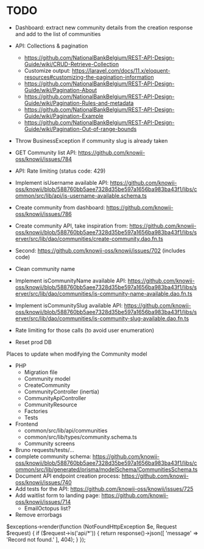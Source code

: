# TODO

- Dashboard: extract new community details from the creation response and add to the list of communities
- API: Collections & pagination
  - https://github.com/NationalBankBelgium/REST-API-Design-Guide/wiki/CRUD-Retrieve-Collection
  - Customize output: https://laravel.com/docs/11.x/eloquent-resources#customizing-the-pagination-information
  - https://github.com/NationalBankBelgium/REST-API-Design-Guide/wiki/Pagination-About
  - https://github.com/NationalBankBelgium/REST-API-Design-Guide/wiki/Pagination-Rules-and-metadata
  - https://github.com/NationalBankBelgium/REST-API-Design-Guide/wiki/Pagination-Example
  - https://github.com/NationalBankBelgium/REST-API-Design-Guide/wiki/Pagination-Out-of-range-bounds
- Throw BusinessException if community slug is already taken
- GET Community list API: https://github.com/knowii-oss/knowii/issues/784
- API: Rate limiting (status code: 429)
- Implement isUsername available API: https://github.com/knowii-oss/knowii/blob/588760bb5aee7328d35be597a1656ba983ba43f1/libs/common/src/lib/api/is-username-available.schema.ts
- Create community from dashboard: https://github.com/knowii-oss/knowii/issues/786
- Create community API, take inspiration from: https://github.com/knowii-oss/knowii/blob/588760bb5aee7328d35be597a1656ba983ba43f1/libs/server/src/lib/dao/communities/create-community.dao.fn.ts
- Second: https://github.com/knowii-oss/knowii/issues/702 (includes code)
- Clean community name
- Implement isCommunityName available API: https://github.com/knowii-oss/knowii/blob/588760bb5aee7328d35be597a1656ba983ba43f1/libs/server/src/lib/dao/communities/is-community-name-available.dao.fn.ts
- Implement isCommunitySlug available API: https://github.com/knowii-oss/knowii/blob/588760bb5aee7328d35be597a1656ba983ba43f1/libs/server/src/lib/dao/communities/is-community-slug-available.dao.fn.ts
- Rate limiting for those calls (to avoid user enumeration)

- Reset prod DB

Places to update when modifying the Community model

- PHP
  - Migration file
  - Community model
  - CreateCommunity
  - CommunityController (inertia)
  - CommunityApiController
  - CommunityResource
  - Factories
  - Tests
- Frontend
  - common/src/lib/api/communities
  - common/src/lib/types/community.schema.ts
  - Community screens
- Bruno requests/tests/...
- complete community schema: https://github.com/knowii-oss/knowii/blob/588760bb5aee7328d35be597a1656ba983ba43f1/libs/common/src/lib/generated/prisma/modelSchema/CommunitiesSchema.ts
- Document API endpoint creation process: https://github.com/knowii-oss/knowii/issues/740
- Add tests for the API: https://github.com/knowii-oss/knowii/issues/725
- Add waitlist form to landing page: https://github.com/knowii-oss/knowii/issues/714
  - EmailOctopus list?
- Remove errorbags

$exceptions->render(function (NotFoundHttpException $e, Request $request) {
  if ($request->is('api/\*')) {
return response()->json([
'message' => 'Record not found.'
], 404);
}
});
